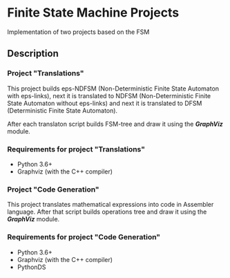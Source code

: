 # Finite State Machine Projects
Implementation of two projects based on the FSM

## Description
### Project "Translations"
This project builds eps-NDFSM (Non-Deterministic Finite State Automaton with eps-links), next it is translated to 
NDFSM (Non-Deterministic Finite State Automaton without eps-links) and next it is translated to 
DFSM (Deterministic Finite State Automaton). 

After each translaton script builds FSM-tree and draw it using the ***GraphViz*** module.

### Requirements for project "Translations"
- Python 3.6+
- Graphviz (with the C++ compiler)

### Project "Code Generation"
This project translates mathematical expressions into code in Assembler language. 
After that script builds operations tree and draw it using the ***GraphViz*** module.

### Requirements for project "Code Generation"
- Python 3.6+
- Graphviz (with the C++ compiler)
- PythonDS
